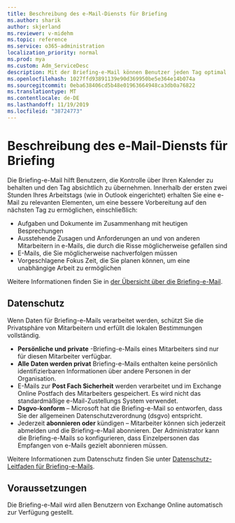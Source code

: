 ```yaml
---
title: Beschreibung des e-Mail-Diensts für Briefing
ms.author: sharik
author: skjerland
ms.reviewer: v-midehm
ms.topic: reference
ms.service: o365-administration
localization_priority: normal
ms.prod: mya
ms.custom: Adm_ServiceDesc
description: Mit der Briefing-e-Mail können Benutzer jeden Tag optimal nutzen. Er identifiziert Verkaufschancen in verschiedenen Elementen und bietet zeitgerechte Erinnerungen.
ms.openlocfilehash: 1027ffd93891139e90d369950be5e364e14b074a
ms.sourcegitcommit: 0eba638406cd5b48e01963664948ca3db0a76822
ms.translationtype: MT
ms.contentlocale: de-DE
ms.lasthandoff: 11/19/2019
ms.locfileid: "38724773"
---
```

# <a name="briefing-email-service-description"></a>Beschreibung des e-Mail-Diensts für Briefing

Die Briefing-e-Mail hilft Benutzern, die Kontrolle über Ihren Kalender zu behalten und den Tag absichtlich zu übernehmen. Innerhalb der ersten zwei Stunden Ihres Arbeitstags (wie in Outlook eingerichtet) erhalten Sie eine e-Mail zu relevanten Elementen, um eine bessere Vorbereitung auf den nächsten Tag zu ermöglichen, einschließlich:

* Aufgaben und Dokumente im Zusammenhang mit heutigen Besprechungen
* Ausstehende Zusagen und Anforderungen an und von anderen Mitarbeitern in e-Mails, die durch die Risse möglicherweise gefallen sind
* E-Mails, die Sie möglicherweise nachverfolgen müssen
* Vorgeschlagene Fokus Zeit, die Sie planen können, um eine unabhängige Arbeit zu ermöglichen

Weitere Informationen finden Sie in [der Übersicht über die Briefing-e-Mail](https://docs.microsoft.com/Briefing/be-overview).

## <a name="data-privacy"></a>Datenschutz

Wenn Daten für Briefing-e-Mails verarbeitet werden, schützt Sie die Privatsphäre von Mitarbeitern und erfüllt die lokalen Bestimmungen vollständig.

* **Persönliche und private** -Briefing-e-Mails eines Mitarbeiters sind nur für diesen Mitarbeiter verfügbar.
* **Alle Daten werden privat** Briefing-e-Mails enthalten keine persönlich identifizierbaren Informationen über andere Personen in der Organisation.
* E-Mails zur **Post Fach Sicherheit** werden verarbeitet und im Exchange Online Postfach des Mitarbeiters gespeichert. Es wird nicht das standardmäßige e-Mail-Zustellungs System verwendet.
* **Dsgvo-konform** – Microsoft hat die Briefing-e-Mail so entworfen, dass Sie der allgemeinen Datenschutzverordnung (dsgvo) entspricht.
* Jederzeit **abonnieren oder** kündigen – Mitarbeiter können sich jederzeit abmelden und die Briefing-e-Mail abonnieren. Der Administrator kann die Briefing-e-Mails so konfigurieren, dass Einzelpersonen das Empfangen von e-Mails gezielt abonnieren müssen.

Weitere Informationen zum Datenschutz finden Sie unter [Datenschutz-Leitfaden für Briefing-e-Mails](https://docs.microsoft.com/Briefing/be-privacy).

## <a name="prerequisites"></a>Voraussetzungen

Die Briefing-e-Mail wird allen Benutzern von Exchange Online automatisch zur Verfügung gestellt.